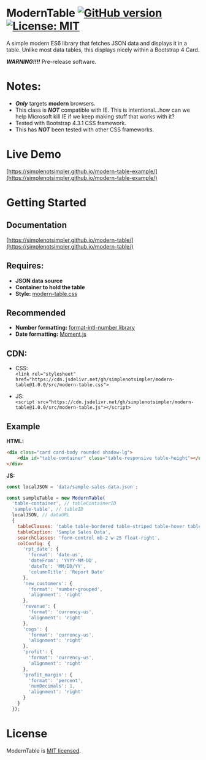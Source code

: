 # ModernTable [![GitHub version](https://badge.fury.io/gh/simplenotsimpler%2Fmodern-table.svg)](https://badge.fury.io/gh/simplenotsimpler%2Fmodern-table) [![License: MIT](https://img.shields.io/badge/License-MIT-brightgreen.svg)](https://opensource.org/licenses/MIT)
A simple modern ES6 library that fetches JSON data and displays it in a table. Unlike most data tables, this displays nicely within a Bootstrap 4 Card. 

__*WARNING!!!!*__ Pre-release software.

# Notes:
* __*Only*__ targets **modern** browsers. 
* This class is ___NOT___  compatible with IE. This is intentional...how can we help Microsoft kill IE if we keep making stuff that works with it?
* Tested with Bootstrap 4.3.1 CSS framework.
* This has __*NOT*__ been tested with other CSS frameworks.

# Live Demo
[https://simplenotsimpler.github.io/modern-table-example/](https://simplenotsimpler.github.io/modern-table-example/)

# Getting Started
## Documentation
[https://simplenotsimpler.github.io/modern-table/](https://simplenotsimpler.github.io/modern-table/)

## Requires:
* **JSON data source**
* **Container to hold the table**
* **Style:** [modern-table.css](/src/modern-table.css)

## Recommended
* **Number formatting:** [format-intl-number library](https://github.com/simplenotsimpler/format-intl-number)
* **Date formatting:** [Moment.js](https://momentjs.com/)

## CDN:
* CSS:  
`<link rel="stylesheet" href="https://cdn.jsdelivr.net/gh/simplenotsimpler/modern-table@1.0.0/src/modern-table.css">`

* JS:  
`<script src="https://cdn.jsdelivr.net/gh/simplenotsimpler/modern-table@1.0.0/src/modern-table.js"></script>`

## Example
**HTML:**
```html
<div class="card card-body rounded shadow-lg">
    <div id="table-container" class="table-responsive table-height"></div>
</div>
```
**JS:**
```javascript
const localJSON = 'data/sample-sales-data.json';

const sampleTable = new ModernTable(
  'table-container', // tableContainerID
  'sample-table', // tableID
  localJSON, // dataURL
  {
    tableClasses: 'table table-bordered table-striped table-hover table-sticky table-sm',
    tableCaption: 'Sample Sales Data',  
    searchClasses: 'form-control mb-2 w-25 float-right',
    colConfig: {
      'rpt_date': {
        'format': 'date-us',
        'dateFrom': 'YYYY-MM-DD',
        'dateTo': 'MM/DD/YY',
        'columnTitle': 'Report Date'
      },
      'new_customers': {
        'format': 'number-grouped',
        'alignment': 'right'
      },
      'revenue': {
        'format': 'currency-us',
        'alignment': 'right'
      },
      'cogs': {
        'format': 'currency-us',
        'alignment': 'right'
      },
      'profit': {
        'format': 'currency-us',
        'alignment': 'right'
      },
      'profit_margin': {
        'format': 'percent',
        'numDecimals': 1,
        'alignment': 'right'
      }
    }
  });
```
# License
ModernTable is [MIT licensed](./LICENSE).